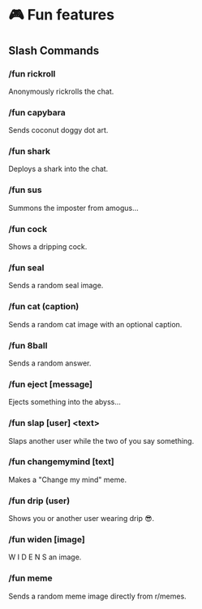 # 🎮 Fun features

## Slash Commands

### /fun rickroll

Anonymously rickrolls the chat.

### /fun capybara

Sends coconut doggy dot art.

### /fun shark

Deploys a shark into the chat.

### /fun sus

Summons the imposter from amogus...

### /fun cock

Shows a dripping cock.

### /fun seal

Sends a random seal image.

### /fun cat (caption)

Sends a random cat image with an optional caption.

### /fun 8ball

Sends a random answer.

### /fun eject \[message]

Ejects something into the abyss...

### /fun slap \[user] \<text>

Slaps another user while the two of you say something.

### /fun changemymind \[text]

Makes a "Change my mind" meme.

### /fun drip (user)

Shows you or another user wearing drip 😎.

### /fun widen \[image]

W I D E N S an image.

### /fun meme

Sends a random meme image directly from r/memes.
